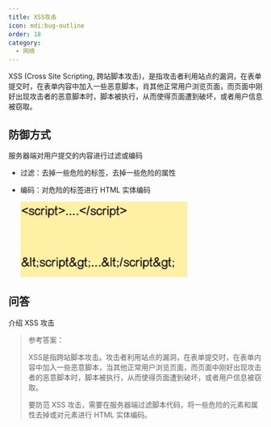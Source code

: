 ```yaml
---
title: XSS攻击
icon: mdi:bug-outline
order: 18
category:
  - 网络
---
```


XSS (Cross Site Scripting, 跨站脚本攻击)，是指攻击者利用站点的漏洞，在表单提交时，在表单内容中加入一些恶意脚本，肖其他正常用户浏览页面，而页面中刚好出现攻击者的恶意脚本时，脚本被执行，从而使得页面遭到破坏，或者用户信息被窃取。

## 防御方式

服务器端对用户提交的内容进行过滤或编码

- 过滤：去掉一些危险的标签，去掉一些危险的属性

- 编码：对危险的标签进行 HTML 实体编码

  ![]( ../../../../src/.vuepress/public/assets/images/moreThanCode/network/XSS/image-20240227234159038.png)

## 问答

介绍 XSS 攻击

> 参考答案：
>
> XSS是指跨站脚本攻击。攻击者利用站点的漏洞，在表单提交时，在表单内容中加入一些恶意脚本，当其他正常用户浏览页面，而页面中刚好出现攻击者的恶意脚本时，脚本被执行，从而使得页面遭到破坏，或者用户信息被窃取。
>
> 要防范 XSS 攻击，需要在服务器端过滤脚本代码，将一些危险的元素和属性去掉或对元素进行 HTML 实体编码。